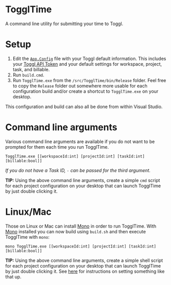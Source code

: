 # TogglTime
A command line utility for submitting your time to Toggl.

# Setup

1. Edit the [`App.Config`](https://github.com/kspearrin/TogglTime/blob/master/src/TogglTime/App.config) file with your Toggl default information. This includes your [Toggl API Token](https://github.com/toggl/toggl_api_docs#api-token) and your default settings for workspace, project, task, and billable.
2. Run `build.cmd`.
3. Run `TogglTime.exe` from the `/src/TogglTime/bin/Release` folder. Feel free to copy the `Release` folder out somewhere more usable for each configuration build and/or create a shortcut to `TogglTime.exe` on your desktop.

This configuration and build can also all be done from within Visual Studio.

# Command line arguments

Various command line arguments are available if you do not want to be prompted for them each time you run TogglTime.

`TogglTime.exe [[workspaceId:int] [projectId:int] [taskId:int] [billable:bool]]`

*If you do not have a Task ID, `-` can be passed for the third argument.*

**TIP:** Using the above command line arguments, create a simple `cmd` script for each project configuration on your desktop that can launch TogglTime by just double clicking it.

# Linux/Mac

Those on Linux or Mac can install [Mono](http://www.mono-project.com/download/) in order to run TogglTime. With [Mono](http://www.mono-project.com/download/) installed you can now build using `build.sh` and then execute TogglTime with `mono`:

`mono TogglTime.exe [[workspaceId:int] [projectId:int] [taskId:int] [billable:bool]]`

**TIP:** Using the above command line arguments, create a simple shell script for each project configuration on your desktop that can launch TogglTime by just double clicking it. See [here](http://stackoverflow.com/questions/5125907/how-to-run-a-shell-script-in-os-x-by-double-clicking) for instructions on setting something like that up.
